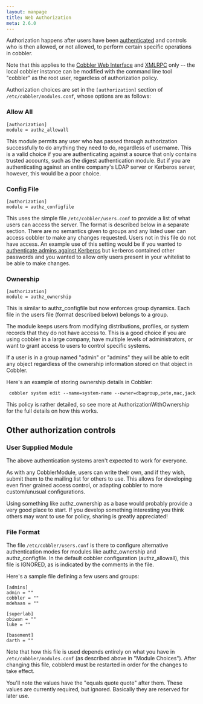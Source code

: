 ```yaml
---
layout: manpage
title: Web Authorization
meta: 2.6.0
---
```


<p>Authorization happens after users have been <a href="Web%20Authentication">authenticated</a> and controls who is then allowed, or not allowed, to perform certain specific operations in cobbler.</p>

<p>Note that this applies to the <a href="Cobbler%20web%20interface">Cobbler Web Interface</a> and <a href="XmlRpc">XMLRPC</a> only -- the local cobbler instance can be modified with the command line tool "cobbler" as the root user, regardless of authorization policy.</p>

<p>Authorization choices are set in the <code>[authorization]</code> section of <code>/etc/cobbler/modules.conf</code>, whose options are as follows:</p>

<h3>Allow All</h3>

<pre><code>[authorization]
module = authz_allowall
</code></pre>

<p>This module permits any user who has passed through authorization successfully to do anything they need to do, regardless of username.  This is a valid choice if you are authenticating against a source that only contains trusted accounts, such as the digest authentication module.  But if you are authenticating against an entire company's LDAP server or Kerberos server, however, this would be a poor choice.</p>

<h3>Config File</h3>

<pre><code>[authorization]
module = authz_configfile
</code></pre>

<p>This uses the simple file <code>/etc/cobbler/users.conf</code> to provide a list of what users can access the server.  The format is described below in a separate section.  There are no
semantics given to groups and any listed user can access cobbler to make any changes requested.  Users not in this file do not have access.  An example use of this setting
would be if you wanted to <a href="Kerberos">authenticate admins against Kerberos</a> but kerberos contained other passwords and you wanted to allow only users
present in your whitelist to be able to make changes.</p>

<h3>Ownership</h3>

<pre><code>[authorization]
module = authz_ownership
</code></pre>

<p>This is similar to authz_configfile but now enforces group dynamics.  Each file in the users file (format described below) belongs to a group.</p>

<p>The module keeps users from modifying distributions, profiles, or system records that they do not have access to.  This is a good choice if you are using cobbler in a large
company, have multiple levels of administrators, or want to grant access to users to control specific systems.</p>

<p>If a user is in a group named "admin" or "admins" they will be able to edit any object regardless of the ownership information stored on that object in Cobbler.</p>

<p>Here's an example of storing ownership details in Cobbler:</p>

<pre><code> cobbler system edit --name=system-name --owner=dbagroup,pete,mac,jack
</code></pre>

<p>This policy is rather detailed, so see more at AuthorizationWithOwnership for the full details on how this works.</p>

<h2>Other authorization controls</h2>

<h3>User Supplied Module</h3>

<p>The above authentication systems aren't expected to work for everyone.</p>

<p>As with any CobblerModule, users can write their own, and if they wish, submit them to the mailing list for others to use.  This allows
for developing even finer grained access control, or adapting cobbler to more custom/unusual configurations.</p>

<p>Using something like authz_ownership as a base would probably provide a very good place to start.  If you develop something interesting
you think others may want to use for policy, sharing is greatly appreciated!</p>

<h3>File Format</h3>

<p>The file <code>/etc/cobbler/users.conf</code> is there to configure alternative authentication modes for modules like authz_ownership and authz_configfile.  In the default cobbler configuration (authz_allowall), this file is IGNORED, as is indicated by the comments in the file.</p>

<p>Here's a sample file defining a few users and groups:</p>

<pre><code>[admins]
admin = ""
cobbler = ""
mdehaan = ""

[superlab]
obiwan = ""
luke = ""

[basement]
darth = ""
</code></pre>

<p>Note that how this file is used depends entirely on what you have in <code>/etc/cobbler/modules.conf</code> (as described above in "Module Choices").   After changing this file, cobblerd must be restarted in order for the changes to take effect.</p>

<p>You'll note the values have the "equals quote quote" after them.  These values are currently required, but ignored.  Basically they are reserved
for later use.</p>
